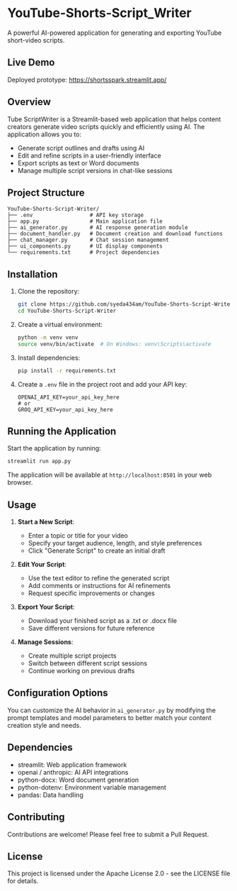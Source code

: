 # YouTube-Shorts-Script_Writer
A powerful AI-powered application for generating and exporting YouTube short-video scripts.

## Live Demo
Deployed prototype: https://shortsspark.streamlit.app/

## Overview

Tube ScriptWriter is a Streamlit-based web application that helps content creators generate video scripts quickly and efficiently using AI. The application allows you to:

- Generate script outlines and drafts using AI
- Edit and refine scripts in a user-friendly interface
- Export scripts as text or Word documents
- Manage multiple script versions in chat-like sessions

## Project Structure

```
YouTube-Shorts-Script-Writer/
├── .env                  # API key storage
├── app.py                # Main application file
├── ai_generator.py       # AI response generation module
├── document_handler.py   # Document creation and download functions
├── chat_manager.py       # Chat session management
├── ui_components.py      # UI display components
└── requirements.txt      # Project dependencies
```

## Installation

1. Clone the repository:
   ```bash
   git clone https://github.com/syeda434am/YouTube-Shorts-Script-Writer.git
   cd YouTube-Shorts-Script-Writer
   ```

2. Create a virtual environment:
   ```bash
   python -m venv venv
   source venv/bin/activate  # On Windows: venv\Scripts\activate
   ```

3. Install dependencies:
   ```bash
   pip install -r requirements.txt
   ```

4. Create a `.env` file in the project root and add your API key:
   ```
   OPENAI_API_KEY=your_api_key_here
   # or 
   GROQ_API_KEY=your_api_key_here
   ```

## Running the Application

Start the application by running:

```bash
streamlit run app.py
```

The application will be available at `http://localhost:8501` in your web browser.

## Usage

1. **Start a New Script**:
   - Enter a topic or title for your video
   - Specify your target audience, length, and style preferences
   - Click "Generate Script" to create an initial draft

2. **Edit Your Script**:
   - Use the text editor to refine the generated script
   - Add comments or instructions for AI refinements
   - Request specific improvements or changes

3. **Export Your Script**:
   - Download your finished script as a .txt or .docx file
   - Save different versions for future reference

4. **Manage Sessions**:
   - Create multiple script projects
   - Switch between different script sessions
   - Continue working on previous drafts

## Configuration Options

You can customize the AI behavior in `ai_generator.py` by modifying the prompt templates and model parameters to better match your content creation style and needs.

## Dependencies

- streamlit: Web application framework
- openai / anthropic: AI API integrations
- python-docx: Word document generation
- python-dotenv: Environment variable management
- pandas: Data handling

## Contributing

Contributions are welcome! Please feel free to submit a Pull Request.

## License

This project is licensed under the Apache License 2.0 - see the LICENSE file for details.
